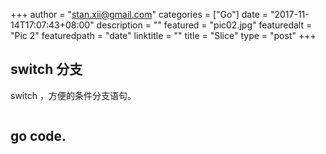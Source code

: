+++
author = "stan.xii@gmail.com"
categories = ["Go"]
date = "2017-11-14T17:07:43+08:00"
description = ""
featured = "pic02.jpg"
featuredalt = "Pic 2"
featuredpath = "date"
linktitle = ""
title = "Slice"
type = "post"
+++


## switch 分支
switch ，方便的条件分支语句。

```

```

## go code.
```go

```
